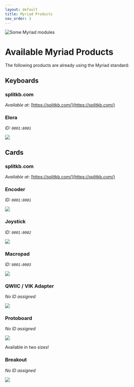```yaml
---
layout: default
title: Myriad Products
nav_order: 3
---
```


![Some Myriad modules](assets/images/products_hero.png)

# Available Myriad Products

The following products are already using the Myriad standard:

## Keyboards

### **splitkb.com**

*Available at:* [https://splitkb.com/](https://splitkb.com/)

### Elora
_ID: `0001:8001`_

![](assets/images/products/elora.jpg)

## Cards

### **splitkb.com**

*Available at:* [https://splitkb.com/](https://splitkb.com/)

### Encoder
_ID: `0001:0001`_

![](assets/images/products/encoder.jpg)

### Joystick
_ID: `0001:0002`_

![](assets/images/products/joystick.jpg)

### Macropad
_ID: `0001:0003`_

![](assets/images/products/macropad.jpg)

### QWIIC / VIK Adapter
_No ID assigned_

![](assets/images/products/vik.jpg)

### Protoboard
_No ID assigned_

![](assets/images/products/protoboard.jpg)

Available in two sizes!

### Breakout
_No ID assigned_

![](assets/images/products/breakout.jpg)
